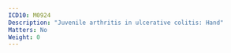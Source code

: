```yaml
---
ICD10: M0924
Description: "Juvenile arthritis in ulcerative colitis: Hand"
Matters: No
Weight: 0
---
```

